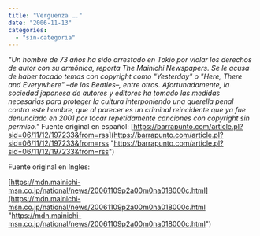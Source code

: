 ```yaml
---
title: "Verguenza …."
date: "2006-11-13"
categories: 
  - "sin-categoria"
---
```


_"Un hombre de 73 años ha sido arrestado en Tokio por violar los derechos de autor con su armónica, reporta The Mainichi Newspapers. Se le acusa de haber tocado temas con copyright como "Yesterday" o "Here, There and Everywhere" –de los Beatles–, entre otros. Afortunadamente, la sociedad japonesa de autores y editores ha tomado las medidas necesarias para proteger la cultura interponiendo una querella penal contra este hombre, que al parecer es un criminal reincidente que ya fue denunciado en 2001 por tocar repetidamente canciones con copyright sin permiso."_ Fuente original en español: [https://barrapunto.com/article.pl?sid=06/11/12/197233&from=rss](https://barrapunto.com/article.pl?sid=06/11/12/197233&from=rss "https://barrapunto.com/article.pl?sid=06/11/12/197233&from=rss")

Fuente original en Ingles:

[https://mdn.mainichi-msn.co.jp/national/news/20061109p2a00m0na018000c.html](https://mdn.mainichi-msn.co.jp/national/news/20061109p2a00m0na018000c.html "https://mdn.mainichi-msn.co.jp/national/news/20061109p2a00m0na018000c.html")
